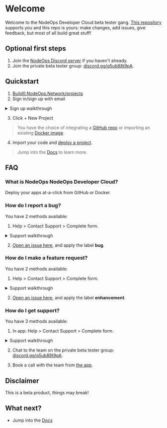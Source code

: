 # Welcome 

Welcome to the NodeOps Developer Cloud beta tester gang. [This repository](https://github.com/NodeOps-app/beta-deploy) supports you and this repo is yours: make changes, add issues, give feedback, but most of all build great stuff!  

## Optional first steps

1. Join the [NodeOps Discord server](https://discord.com/invite/fEmaMbkUxF) if you haven't already.
2. Join the private beta tester group: [discord.gg/q5ub88t9pA](https://discord.gg/q5ub88t9pA).

## Quickstart

1. [Build0.NodeOps.Network/projects](https://autogen.nodeops.network/login
)
2. Sign in/sign up with email

<details>
  <summary>Sign up walkthrough</summary>

[Click for walkthrough](https://app.guidemaker.com/guide/06ae9806-c6cb-46ad-b2f9-d3d632fa1585)

[Click for video](https://github.com/NodeOps-app/beta-deploy/issues/4#issue-3429991454)

</details>

3. Click + New Project 

> You have the choice of integrating a [GitHub repo](/Docs/GitHub-Integration/walkthroughs.md) or importing an existing [Docker image](/Docs/Docker-Integration/docker-image.md).

4. Import your code and [deploy a project](/Docs/Projects/functions.md).

> Jump into the [Docs](/Docs/Readme.md) to learn more.

## FAQ

### What is NodeOps NodeOps Developer Cloud?

Deploy your apps at-a-click from GitHub or Docker. 

### How do I report a bug?

You have 2 methods available:

1. Help > Contact Support > Complete form.

<details>
  <summary>Support walkthrough</summary>

[Click for walkthrough](https://app.guidemaker.com/guide/0b3580de-36a4-4e13-9b3f-b78533d20708)

[Click for video](https://github.com/NodeOps-app/beta-deploy/issues/4#issuecomment-3311172755)

</details>

2. [Open an issue here](https://github.com/NodeOps-app/beta-deploy/issues), and apply the label **bug**.

### How do I make a feature request?

You have 2 methods available:

1. Help > Contact Support > Complete form.

<details>
  <summary>Support walkthrough</summary>

[Click for walkthrough](https://app.guidemaker.com/guide/0b3580de-36a4-4e13-9b3f-b78533d20708)

[Click for video](https://github.com/NodeOps-app/beta-deploy/issues/4#issuecomment-3311172755)

</details>

2. [Open an issue here](https://github.com/NodeOps-app/beta-deploy/issues), and apply the label **enhancement**.

### How do I get support?

You have 3 methods available:

1. In app: Help > Contact Support > Complete form.

<details>
  <summary>Support walkthrough</summary>

[Click for walkthrough](https://app.guidemaker.com/guide/0b3580de-36a4-4e13-9b3f-b78533d20708)

[Click for video](https://github.com/NodeOps-app/beta-deploy/issues/4#issuecomment-3311172755)

</details>

2. Chat to the team on the private beta tester group: [discord.gg/q5ub88t9pA](https://discord.gg/q5ub88t9pA).

3. Book a call with the team from [the app](https://build0.nodeops.network/projects).

## Disclaimer

This is a beta product, things may break!

## What next?

- Jump into the [Docs](/Docs/Readme.md)